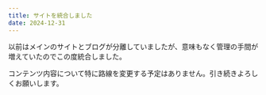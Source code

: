 ```yaml
---
title: サイトを統合しました
date: 2024-12-31
---
```


以前はメインのサイトとブログが分離していましたが、意味もなく管理の手間が増えていたのでこの度統合しました。

コンテンツ内容について特に路線を変更する予定はありません。引き続きよろしくお願いします。
